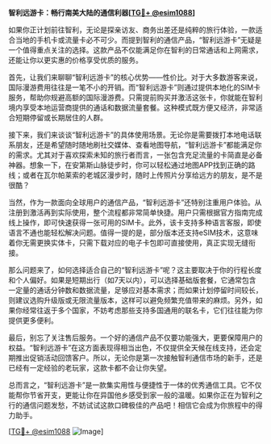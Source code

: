 **智利远游卡：畅行南美大陆的通信利器[[TG💪+ @esim1088](https://t.me/s/esim1088)]**

如果你正计划前往智利，无论是探亲访友、商务出差还是纯粹的旅行体验，一款适合当地的手机卡或流量卡必不可少。而提到智利的通信产品，“智利远游卡”无疑是一个值得重点关注的选择。这款产品不仅能满足你在智利的日常通话和上网需求，还能让你以更实惠的价格享受优质的服务。

首先，让我们来聊聊“智利远游卡”的核心优势——性价比。对于大多数游客来说，国际漫游费用往往是一笔不小的开销。而“智利远游卡”则通过提供本地化的SIM卡服务，帮助你规避高额的国际漫游费。只需提前购买并激活这张卡，你就能在智利境内享受本地运营商提供的通话和数据流量套餐。这种模式既方便又经济，非常适合短期停留或长期居住的人群。

接下来，我们来谈谈“智利远游卡”的具体使用场景。无论你是需要拨打本地电话联系朋友，还是希望随时随地刷社交媒体、查看地图导航，“智利远游卡”都能满足你的需求。尤其对于喜欢探索未知的旅行者而言，一张包含充足流量的卡简直是必备神器。想象一下，在安第斯山脉徒步时，你可以轻松通过地图APP找到正确的路线；或者在瓦尔帕莱索的老城区漫步时，随时上传照片分享给远方的朋友，是不是很酷？

当然，作为一款面向全球用户的通信产品，“智利远游卡”还特别注重用户体验。从注册到激活再到实际使用，整个流程都非常简单快捷。用户只需根据官方指南完成线上操作，即可快速获得一张可用的SIM卡。此外，该卡支持多种语言客服，即使语言不通也能轻松解决问题。值得一提的是，部分版本还支持eSIM技术，这意味着你无需更换实体卡，只需下载对应的电子卡包即可直接使用，真正实现无缝衔接。

那么问题来了，如何选择适合自己的“智利远游卡”呢？这主要取决于你的行程长度和个人偏好。如果是短期出行（如7天以内），可以选择基础版套餐，它通常包含一定量的通话分钟数和数据流量，足够应对基本需求；而如果计划停留时间较长，则建议选购升级版或无限流量版本，这样可以避免频繁充值带来的麻烦。另外，如果你经常往返于多个国家，不妨考虑那些支持多国通用的联名卡，它们往往能为你提供更多便利。

最后，别忘了关注售后服务。一个好的通信产品不仅要功能强大，更要保障用户的权益。“智利远游卡”在这方面表现得相当出色，不仅提供全天候在线支持，还会定期推出促销活动回馈客户。所以，无论你是第一次接触智利通信市场的新手，还是已经有一定经验的老玩家，这款卡都不会让你失望。

总而言之，“智利远游卡”是一款集实用性与便捷性于一体的优秀通信工具。它不仅能帮你节省开支，更能让你在异国他乡感受到家一般的温暖。如果你正在为智利之行的通信问题发愁，不妨试试这款口碑极佳的产品吧！相信它会成为你旅程中的得力助手。

[[TG💪+ @esim1088](https://t.me/s/esim1088) ![Image](https://i.postimg.cc/4NQfJmqS/Snipaste-2025-05-13-00-14-12.png)]
